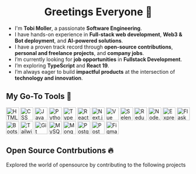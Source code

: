 <h1 align="center">
  Greetings Everyone 👋
</h1>

- I'm **Tobi Moller**, a passionate **Software Engineering**.
- I have hands-on experience in **Full-stack web development**, **Web3 & Bot deployment**, and **AI-powered solutions**.
- I have a proven track record through **open-source contributions**, **personal and freelance projects**, and **company jobs**.
- I’m currently looking for **job opportunities** in **Fullstack Development**.
- I’m exploring **TypeScript** and **React 19**.
- I’m always eager to build **impactful products** at the intersection of **technology and innovation**.

## My Go-To Tools 🔧

<img
  width="35px"
  src="https://raw.githubusercontent.com/rahulbanerjee26/githubAboutMeGenerator/main/icons/html.svg"
  title="HTML"
/>
<img
  width="35px"
  src="https://raw.githubusercontent.com/rahulbanerjee26/githubAboutMeGenerator/main/icons/css.svg"
  title="CSS"
/>
<img
    width="35px"
    src="https://raw.githubusercontent.com/rahulbanerjee26/githubAboutMeGenerator/main/icons/javascript.svg"
    title="JavaScript"
  />
<img
  width="35px"
  src="https://raw.githubusercontent.com/rahulbanerjee26/githubAboutMeGenerator/main/icons/python.svg"
  title="Python"
/>
<img
    width="35px"
    src="https://raw.githubusercontent.com/rahulbanerjee26/githubAboutMeGenerator/main/icons/typescript.svg"
    title="TypeScript"
  />
<img
  width="35px"
  src="https://raw.githubusercontent.com/rahulbanerjee26/githubAboutMeGenerator/main/icons/reactjs.svg"
  title="React"
  />
<img
  width="35px"
  src="https://raw.githubusercontent.com/rahulbanerjee26/githubAboutMeGenerator/main/icons/nextjs.svg"
  style="background: white"
  title="Next.js"
/>
<img
  width="35px"
  src="https://raw.githubusercontent.com/rahulbanerjee26/githubAboutMeGenerator/main/icons/vuejs.svg"
  title="Vue"
/>
<img
  width="35px"
  src="https://raw.githubusercontent.com/rahulbanerjee26/githubAboutMeGenerator/main/icons/selenium.svg"
  title="Selenium"
/>
<img
  width="35px"
  src="https://raw.githubusercontent.com/rahulbanerjee26/githubAboutMeGenerator/main/icons/redux.svg"
  title="Redux"
/>
<img
  width="35px"
  src="https://raw.githubusercontent.com/rahulbanerjee26/githubAboutMeGenerator/main/icons/nodejs.svg"
  title="Node.js"
/>
<img
  width="35px"
  src="https://raw.githubusercontent.com/rahulbanerjee26/githubAboutMeGenerator/main/icons/express.svg"
  style="background: white"
  title="Express.js"
/>
<img
  width="35px"
  src="https://raw.githubusercontent.com/rahulbanerjee26/githubAboutMeGenerator/main/icons/flask.svg"
  title="Flask"
/>
<img
  width="35px"
  src="https://raw.githubusercontent.com/rahulbanerjee26/githubAboutMeGenerator/main/icons/bootstrap.svg"
  title="Bootstrap"
/>
<img
  width="35px"
  src="https://raw.githubusercontent.com/rahulbanerjee26/githubAboutMeGenerator/main/icons/tailwind.svg"
  title="Tailwind CSS"
/>
<img
  width="35px"
  src="https://raw.githubusercontent.com/rahulbanerjee26/githubAboutMeGenerator/main/icons/git.svg"
  title="Git"
/>
<img
  width="35px"
  src="https://raw.githubusercontent.com/rahulbanerjee26/githubAboutMeGenerator/main/icons/mysql.svg"
  title="MySQL"
/>
<img
  width="35px"
  src="https://raw.githubusercontent.com/rahulbanerjee26/githubAboutMeGenerator/main/icons/mongodb.svg"
  title="MongoDB"
/>
<img
  width="35px"
  src="https://raw.githubusercontent.com/rahulbanerjee26/githubAboutMeGenerator/main/icons/postgresql.svg"
  title="PostgreSQL"
/>
<img
  width="35px"
  src="https://raw.githubusercontent.com/rahulbanerjee26/githubAboutMeGenerator/main/icons/postman.svg"
  title="Postman"
/>
<img
  width="35px"
  src="https://raw.githubusercontent.com/rahulbanerjee26/githubAboutMeGenerator/main/icons/figma.svg"
  title="Figma"
/>

## Open Source Contrbutions 🔥

Explored the world of opensource by contributing to the following projects

